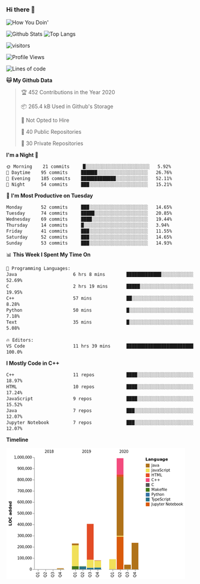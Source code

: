 ### Hi there 👋

![How You Doin'](https://media.giphy.com/media/Y6OITrN9Y7G0M/giphy.gif)

![Github Stats](https://github-readme-stats.vercel.app/api?username=kforkaran&count_private=true&show_icons=true&include_all_commits=true)
![Top Langs](https://github-readme-stats.vercel.app/api/top-langs/?username=kforkaran&hide=TeX,Jupyter%20Notebook&layout=compact)

![visitors](https://visitor-badge.laobi.icu/badge?page_id=kforkaran.kforkaran)

<!--START_SECTION:waka-->
![Profile Views](http://img.shields.io/badge/Profile%20Views-4-blue)

![Lines of code](https://img.shields.io/badge/From%20Hello%20World%20I%27ve%20Written-1.6%20million%20lines%20of%20code-blue)

**🐱 My Github Data** 

> 🏆 452 Contributions in the Year 2020
 > 
> 📦 265.4 kB Used in Github's Storage 
 > 
> 🚫 Not Opted to Hire
 > 
> 📜 40 Public Repositories
 > 
> 🔑 30 Private Repositories 

**I'm a Night 🦉** 

```text
🌞 Morning    21 commits     █░░░░░░░░░░░░░░░░░░░░░░░░   5.92% 
🌆 Daytime    95 commits     ██████░░░░░░░░░░░░░░░░░░░   26.76% 
🌃 Evening    185 commits    █████████████░░░░░░░░░░░░   52.11% 
🌙 Night      54 commits     ███░░░░░░░░░░░░░░░░░░░░░░   15.21%

```
📅 **I'm Most Productive on Tuesday** 

```text
Monday       52 commits     ███░░░░░░░░░░░░░░░░░░░░░░   14.65% 
Tuesday      74 commits     █████░░░░░░░░░░░░░░░░░░░░   20.85% 
Wednesday    69 commits     ████░░░░░░░░░░░░░░░░░░░░░   19.44% 
Thursday     14 commits     █░░░░░░░░░░░░░░░░░░░░░░░░   3.94% 
Friday       41 commits     ███░░░░░░░░░░░░░░░░░░░░░░   11.55% 
Saturday     52 commits     ███░░░░░░░░░░░░░░░░░░░░░░   14.65% 
Sunday       53 commits     ███░░░░░░░░░░░░░░░░░░░░░░   14.93%

```


📊 **This Week I Spent My Time On** 

```text
💬 Programming Languages: 
Java                     6 hrs 8 mins        █████████████░░░░░░░░░░░░   52.69% 
C                        2 hrs 19 mins       █████░░░░░░░░░░░░░░░░░░░░   19.95% 
C++                      57 mins             ██░░░░░░░░░░░░░░░░░░░░░░░   8.28% 
Python                   50 mins             █░░░░░░░░░░░░░░░░░░░░░░░░   7.18% 
Text                     35 mins             █░░░░░░░░░░░░░░░░░░░░░░░░   5.08%

🔥 Editors: 
VS Code                  11 hrs 39 mins      █████████████████████████   100.0%

```

**I Mostly Code in C++** 

```text
C++                      11 repos            ████░░░░░░░░░░░░░░░░░░░░░   18.97% 
HTML                     10 repos            ████░░░░░░░░░░░░░░░░░░░░░   17.24% 
JavaScript               9 repos             ████░░░░░░░░░░░░░░░░░░░░░   15.52% 
Java                     7 repos             ███░░░░░░░░░░░░░░░░░░░░░░   12.07% 
Jupyter Notebook         7 repos             ███░░░░░░░░░░░░░░░░░░░░░░   12.07%

```


**Timeline**

![Chart not found](https://github.com/kforkaran/kforkaran/blob/master/charts/bar_graph.png) 


<!--END_SECTION:waka-->
